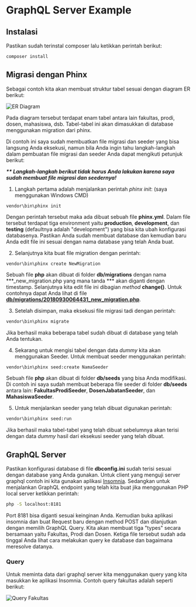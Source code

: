 # GraphQL Server Example

## Instalasi

Pastikan sudah terinstal composer lalu ketikkan perintah berikut:

```sh
composer install
```

## Migrasi dengan Phinx

Sebagai contoh kita akan membuat struktur tabel sesuai dengan diagram ER berikut:

![ER Diagram](https://github.com/NazirArifin/graphql-boilerplate/blob/master/server/example/resources/erd.png "ER Diagram")

Pada diagram tersebut terdapat enam tabel antara lain fakultas, prodi, dosen, mahasiswa, dsb. Tabel-tabel ini akan dimasukkan di database menggunakan migration dari phinx.

Di contoh ini saya sudah membuatkan file migrasi dan seeder yang bisa langsung Anda eksekusi, namun bila Anda ingin tahu langkah-langkah dalam pembuatan file migrasi dan seeder Anda dapat mengikuti petunjuk berikut:

___** Langkah-langkah berikut tidak harus Anda lakukan karena saya sudah membuat file migrasi dan seedernya!___

1. Langkah pertama adalah menjalankan perintah _phinx init_: (saya menggunakan Windows CMD)

```
vendor\bin\phinx init
```

Dengan perintah tersebut maka ada dibuat sebuah file __phinx.yml__. Dalam file tersebut terdapat tiga environment yaitu __production__, __development__, dan __testing__ (defaultnya adalah "development") yang bisa kita ubah konfigurasi databasenya. Pastikan Anda sudah membuat database dan kemudian baru Anda edit file ini sesuai dengan nama database yang telah Anda buat.

2. Selanjutnya kita buat file migration dengan perintah:

```
vendor\bin\phinx create NewMigration
```

Sebuah file __php__ akan dibuat di folder __db/migrations__ dengan nama ***_new_migration.php yang mana tanda *** akan diganti dengan timestamp. Selanjutnya kita edit file ini dibagian _method_ __change()__. Untuk contohnya dapat Anda lihat di file [__db/migrations/20180930064431_new_migration.php__](http://google.com).

3. Setelah disimpan, maka eksekusi file migrasi tadi dengan perintah:

```sh
vendor\bin\phinx migrate
```

Jika berhasil maka beberapa tabel sudah dibuat di database yang telah Anda tentukan.

4. Sekarang untuk mengisi tabel dengan data _dummy_ kita akan menggunakan Seeder. Untuk membuat seeder menggunakan perintah:

```sh
vendor\bin\phinx seed:create NamaSeeder
```

Sebuah file __php__ akan dibuat di folder __db/seeds__ yang bisa Anda modifikasi. Di contoh ini saya sudah membuat beberapa file seeder di folder __db/seeds__ antara lain: __FakultasProdiSeeder__, __DosenJabatanSeeder__, dan __MahasiswaSeeder__.

5. Untuk menjalankan seeder yang telah dibuat digunakan perintah:

```sh
vendor\bin\phinx seed:run
```

Jika berhasil maka tabel-tabel yang telah dibuat sebelumnya akan terisi dengan data _dummy_ hasil dari eksekusi seeder yang telah dibuat.

## GraphQL Server

Pastikan konfigurasi database di file __dbconfig.ini__ sudah terisi sesuai dengan database yang Anda gunakan. Untuk client yang menguji server graphql contoh ini kita gunakan aplikasi [Insomnia](https://insomnia.rest/download/). Sedangkan untuk menjalankan GraphQL endpoint yang telah kita buat jika menggunakan PHP local server ketikkan perintah:

```sh
php -S localhost:8181
```

Port 8181 bisa diganti sesuai keinginan Anda. Kemudian buka aplikasi insomnia dan buat Request baru dengan method POST dan dilanjutkan dengan memilih GraphQL Query. Kita akan membuat tiga "types" secara bersamaan yaitu Fakultas, Prodi dan Dosen. Ketiga file tersebut sudah ada tinggal Anda lihat cara melakukan query ke database dan bagaimana meresolve datanya.

### Query

Untuk meminta data dari graphql server kita menggunakan query yang kita masukkan ke aplikasi Insomnia. Contoh query fakultas adalah seperti berikut:

![Query Fakultas](https://github.com/NazirArifin/graphql-boilerplate/blob/master/server/example/resources/query.png "Query Fakultas")

